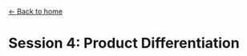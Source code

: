 [<- Back to home](https://pgtreau.github.io/marketing.html)

# Session 4: Product Differentiation



